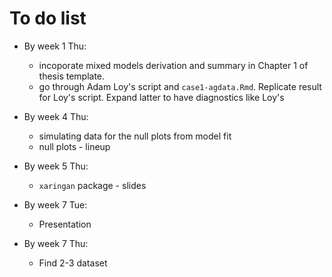 # To do list 

* By week 1 Thu:
  * incoporate mixed models derivation and summary in Chapter 1 of thesis template.
  * go through Adam Loy's script and `case1-agdata.Rmd`. Replicate result for Loy's script. Expand latter to have diagnostics like Loy's
  
* By week 4 Thu:
  * simulating data for the null plots from model fit
  * null plots - lineup
  
* By week 5 Thu:
  * `xaringan` package - slides
  
* By week 7 Tue:
  * Presentation

* By week 7 Thu:
  * Find 2-3 dataset